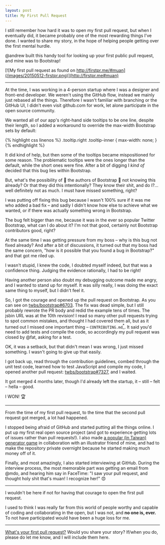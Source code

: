 ```yaml
---
layout: post
title: My First Pull Request
---
```


I still remember how hard it was to open my first pull request, but when I eventually did, it became probably one of the most rewarding things I've done. I wanted to share my story, in the hope of helping people getting over the first mental hurdle.

@andrew built this handy tool for looking up your first public pull request, and mine was to Bootstrap!

[![My first pull request as found on http://firstpr.me/#muan](/images/20150512-firstpr.png)](http://firstpr.me#muan)

---

At the time, I was working in a 4-person startup where I was a designer and front-end developer. We weren't using the GitHub flow, instead we mainly just rebased all the things. Therefore I wasn't familiar with branching or the GitHub UI, I didn't even visit github.com for work, let alone participate in the open source community.

We wanted all of our app's right-hand side tooltips to be one line, despite their length, so I added a workaround to override the max-width Bootstrap sets by default:

{% highlight css linenos %}
.tooltip.right .tooltip-inner {
  max-width: none;
}
{% endhighlight %}

It did kind of help, but then some of the tooltips became mispositioned for some reason. The problematic tooltips were the ones longer than the default, while the short ones were fine. After a bit of digging I *kind of* decided that this bug lies within Bootstrap.

But, what's the possibility of :crown: the authors of Bootstrap :crown: not knowing this already? Or that they did this intentionally? They know their shit, and do I?... well definitely not as much. I must have missed something, right?

I was putting off fixing this bug because I wasn't 100% sure if it was me who added a bad fix – and sadly I didn't know how else to achieve what we wanted, or if there was actually something wrong in Bootstrap.

The bug felt bigger than me, because it was in the ever so popular Twitter Bootstrap, what can I do about it? I'm not that good, certainly not Bootstrap contributors good, right?

At the same time I was getting pressure from my boss – why is this bug not fixed already? And after a bit of discussions, it turned out that my boss had the same concern, "how is it possible that you found a bug in Bootstrap?" and that got me riled up.

I wasn't stupid, I knew the code, I doubted myself indeed, but that was a confidence thing. Judging the evidence rationally, I had to be right!

Having another person also doubt my debugging outcome made me angry, and I wanted to stand up for myself. It was silly really, I was doing the exact same thing to myself, but I didn't feel it.

So, I got the courage and opened up the pull request on Bootstrap. As you can see on [twbs/bootstrap#6703](https://github.com/twbs/bootstrap/pull/6703). The fix was dead simple, but I still probably rewrote the PR body and redid the example tens of times. The jsbin URL was at the 10th revision! I read so many other pull requests trying to spot common mistakes, and thought I had covered them all, but as it turned out I missed one important thing – `CONTRIBUTING.md`[<sup>*</sup>](https://github.com/blog/1184-contributing-guidelines). It said you'd need to add tests and compile the code, so accordingly my pull request was closed by @fat, asking for a test.

OK, it was a setback, but that didn't mean I was wrong, I just missed something. I wasn't going to give up that easily.

I got back up, read through the contribution guidelines, combed through the unit test code, learned how to test JavaScript and compile my code, I opened another pull request: [twbs/bootstrap#7327](https://github.com/twbs/bootstrap/pull/7327), and I waited.

It got merged 4 months later, though I'd already left the startup, it – still – felt – hella – good.

I WON! :trophy:

---

From the time of my first pull request, to the time that the second pull request got merged, a lot had happened.

I stopped being afraid of GitHub and started putting all the things online. I put up my first real open source project (and got to experience getting lots of issues rather than pull requests!). I also made [a popular (in Taiwan) generator game](https://www.google.com.tw/search?q=%E8%88%89%E7%89%8C%E5%B0%8F%E4%BA%BA&espv=2&biw=1309&bih=707&source=lnms&tbm=isch&sa=X&ei=_ftQVaS_JYvz8QXSvICABw&ved=0CAYQ_AUoAQ) in collaboration with an illustrator friend of mine, and had to make the repository private overnight because he started making much money off of it.

Finally, and most amazingly, I also started interviewing at GitHub. During the interview process, the most memorable part was getting an email from @mdo, and hearing him say in FaceTime: "I saw your pull request, and thought holy shit that's muan! I recognize her!" :heart_eyes:

---

I wouldn't be here if not for having that courage to open the first pull request.

I used to think I was really far from this world of people worthy and capable of coding and collaborating in the open, but I was not, and **no one is, ever.** To not have participated would have been a huge loss for me.

---

[What's your first pull request?](http://firstpr.me) Would you share your story? If/when you do, please do let me know, and I will include them here.
